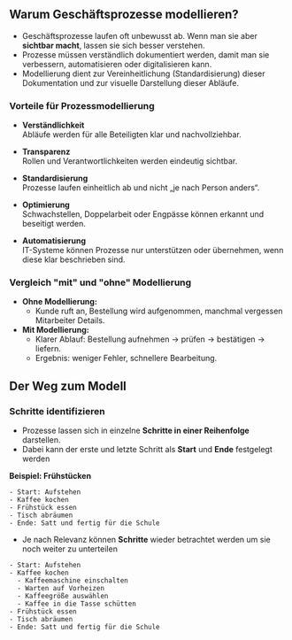 ## Warum Geschäftsprozesse modellieren?

- Geschäftsprozesse laufen oft unbewusst ab. Wenn man sie aber **sichtbar macht**, lassen sie sich besser verstehen.
- Prozesse müssen verständlich dokumentiert werden, damit man sie verbessern, automatisieren oder digitalisieren kann.
- Modellierung dient zur Vereinheitlichung (Standardisierung) dieser Dokumentation und zur visuelle Darstellung dieser Abläufe.

### Vorteile für Prozessmodellierung

- **Verständlichkeit**  
  Abläufe werden für alle Beteiligten klar und nachvollziehbar.  

- **Transparenz**  
  Rollen und Verantwortlichkeiten werden eindeutig sichtbar.  

- **Standardisierung**  
  Prozesse laufen einheitlich ab und nicht „je nach Person anders“.  

- **Optimierung**  
  Schwachstellen, Doppelarbeit oder Engpässe können erkannt und beseitigt werden.  

- **Automatisierung**  
  IT-Systeme können Prozesse nur unterstützen oder übernehmen, wenn diese klar beschrieben sind.  


### Vergleich "mit" und "ohne" Modellierung

- **Ohne Modellierung:**  
  - Kunde ruft an, Bestellung wird aufgenommen, manchmal vergessen Mitarbeiter Details.  
- **Mit Modellierung:**  
  - Klarer Ablauf: Bestellung aufnehmen → prüfen → bestätigen → liefern.  
  - Ergebnis: weniger Fehler, schnellere Bearbeitung. 

## Der Weg zum Modell

### Schritte identifizieren

- Prozesse lassen sich in einzelne **Schritte in einer Reihenfolge** darstellen.
- Dabei kann der erste und letzte Schritt als **Start** und **Ende** festgelegt werden

**Beispiel: Frühstücken**

```
- Start: Aufstehen
- Kaffee kochen
- Frühstück essen
- Tisch abräumen
- Ende: Satt und fertig für die Schule
```

- Je nach Relevanz können **Schritte** wieder betrachtet werden um sie noch weiter zu unterteilen

```
- Start: Aufstehen
- Kaffee kochen
  - Kaffeemaschine einschalten
  - Warten auf Vorheizen
  - Kaffeegröße auswählen
  - Kaffee in die Tasse schütten
- Frühstück essen
- Tisch abräumen
- Ende: Satt und fertig für die Schule
```

